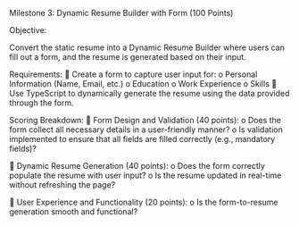 Milestone 3: Dynamic Resume Builder with Form (100 Points) 

Objective:

Convert the static resume into a Dynamic Resume Builder where users can fill out a form, and the 
resume is generated based on their input. 

Requirements: 
 Create a form to capture user input for: 
o Personal Information (Name, Email, etc.) 
o Education 
o Work Experience 
o Skills 
 Use TypeScript to dynamically generate the resume using the data provided through the 
form. 

Scoring Breakdown: 
 Form Design and Validation (40 points):
o Does the form collect all necessary details in a user-friendly manner?
o Is validation implemented to ensure that all fields are filled correctly (e.g., 
mandatory fields)? 

 Dynamic Resume Generation (40 points):
o Does the form correctly populate the resume with user input? 
o Is the resume updated in real-time without refreshing the page? 

 User Experience and Functionality (20 points):
o Is the form-to-resume generation smooth and functional? 
